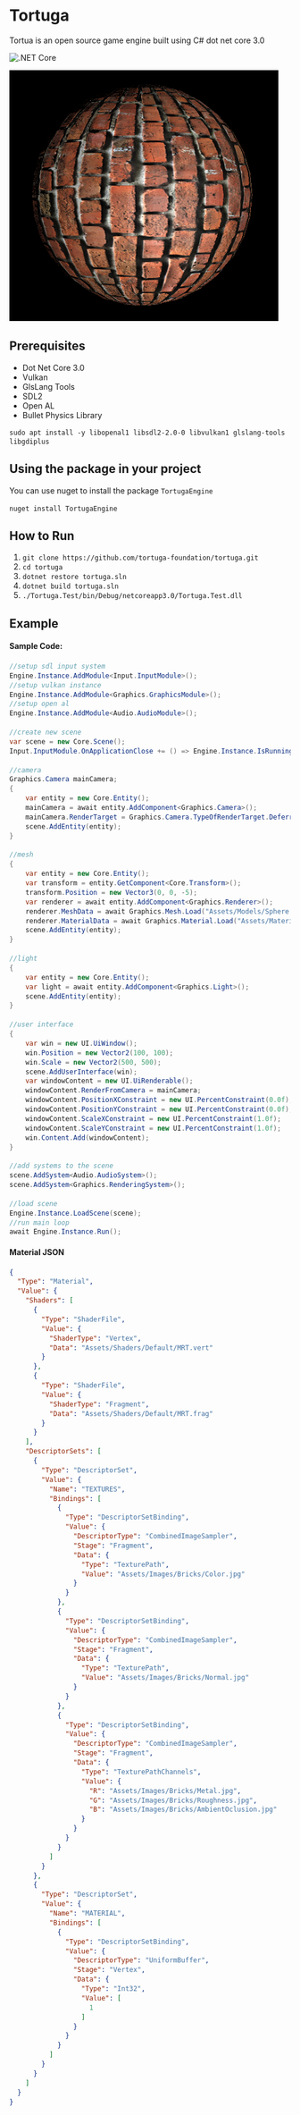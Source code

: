 # Tortuga

Tortua is an open source game engine built using C# dot net core 3.0

![.NET Core](https://github.com/tortuga-foundation/tortuga/workflows/.NET%20Core/badge.svg?branch=master)

![IMG](https://raw.githubusercontent.com/tortuga-foundation/tortuga/master/Assets/Images/Render/Bricks.png)

## Prerequisites

- Dot Net Core 3.0
- Vulkan
- GlsLang Tools
- SDL2
- Open AL
- Bullet Physics Library

```
sudo apt install -y libopenal1 libsdl2-2.0-0 libvulkan1 glslang-tools libgdiplus
```

## Using the package in your project

You can use nuget to install the package `TortugaEngine`

`nuget install TortugaEngine`

## How to Run

1. `git clone https://github.com/tortuga-foundation/tortuga.git`
2. `cd tortuga`
3. `dotnet restore tortuga.sln`
4. `dotnet build tortuga.sln`
5. `./Tortuga.Test/bin/Debug/netcoreapp3.0/Tortuga.Test.dll`

## Example

#### Sample Code:
```c#
//setup sdl input system
Engine.Instance.AddModule<Input.InputModule>();
//setup vulkan instance
Engine.Instance.AddModule<Graphics.GraphicsModule>();
//setup open al
Engine.Instance.AddModule<Audio.AudioModule>();

//create new scene
var scene = new Core.Scene();
Input.InputModule.OnApplicationClose += () => Engine.Instance.IsRunning = false;

//camera
Graphics.Camera mainCamera;
{
    var entity = new Core.Entity();
    mainCamera = await entity.AddComponent<Graphics.Camera>();
    mainCamera.RenderTarget = Graphics.Camera.TypeOfRenderTarget.DeferredRendering;
    scene.AddEntity(entity);
}

//mesh
{
    var entity = new Core.Entity();
    var transform = entity.GetComponent<Core.Transform>();
    transform.Position = new Vector3(0, 0, -5);
    var renderer = await entity.AddComponent<Graphics.Renderer>();
    renderer.MeshData = await Graphics.Mesh.Load("Assets/Models/Sphere.obj");
    renderer.MaterialData = await Graphics.Material.Load("Assets/Materials/Bricks.json");
    scene.AddEntity(entity);
}

//light
{
    var entity = new Core.Entity();
    var light = await entity.AddComponent<Graphics.Light>();
    scene.AddEntity(entity);
}

//user interface
{
    var win = new UI.UiWindow();
    win.Position = new Vector2(100, 100);
    win.Scale = new Vector2(500, 500);
    scene.AddUserInterface(win);
    var windowContent = new UI.UiRenderable();
    windowContent.RenderFromCamera = mainCamera;
    windowContent.PositionXConstraint = new UI.PercentConstraint(0.0f);
    windowContent.PositionYConstraint = new UI.PercentConstraint(0.0f);
    windowContent.ScaleXConstraint = new UI.PercentConstraint(1.0f);
    windowContent.ScaleYConstraint = new UI.PercentConstraint(1.0f);
    win.Content.Add(windowContent);
}

//add systems to the scene
scene.AddSystem<Audio.AudioSystem>();
scene.AddSystem<Graphics.RenderingSystem>();

//load scene
Engine.Instance.LoadScene(scene);
//run main loop
await Engine.Instance.Run();
```

#### Material JSON
```json
{
  "Type": "Material",
  "Value": {
    "Shaders": [
      {
        "Type": "ShaderFile",
        "Value": {
          "ShaderType": "Vertex",
          "Data": "Assets/Shaders/Default/MRT.vert"
        }
      },
      {
        "Type": "ShaderFile",
        "Value": {
          "ShaderType": "Fragment",
          "Data": "Assets/Shaders/Default/MRT.frag"
        }
      }
    ],
    "DescriptorSets": [
      {
        "Type": "DescriptorSet",
        "Value": {
          "Name": "TEXTURES",
          "Bindings": [
            {
              "Type": "DescriptorSetBinding",
              "Value": {
                "DescriptorType": "CombinedImageSampler",
                "Stage": "Fragment",
                "Data": {
                  "Type": "TexturePath",
                  "Value": "Assets/Images/Bricks/Color.jpg"
                }
              }
            },
            {
              "Type": "DescriptorSetBinding",
              "Value": {
                "DescriptorType": "CombinedImageSampler",
                "Stage": "Fragment",
                "Data": {
                  "Type": "TexturePath",
                  "Value": "Assets/Images/Bricks/Normal.jpg"
                }
              }
            },
            {
              "Type": "DescriptorSetBinding",
              "Value": {
                "DescriptorType": "CombinedImageSampler",
                "Stage": "Fragment",
                "Data": {
                  "Type": "TexturePathChannels",
                  "Value": {
                    "R": "Assets/Images/Bricks/Metal.jpg",
                    "G": "Assets/Images/Bricks/Roughness.jpg",
                    "B": "Assets/Images/Bricks/AmbientOclusion.jpg"
                  }
                }
              }
            }
          ]
        }
      },
      {
        "Type": "DescriptorSet",
        "Value": {
          "Name": "MATERIAL",
          "Bindings": [
            {
              "Type": "DescriptorSetBinding",
              "Value": {
                "DescriptorType": "UniformBuffer",
                "Stage": "Vertex",
                "Data": {
                  "Type": "Int32",
                  "Value": [
                    1
                  ]
                }
              }
            }
          ]
        }
      }
    ]
  }
}
```
